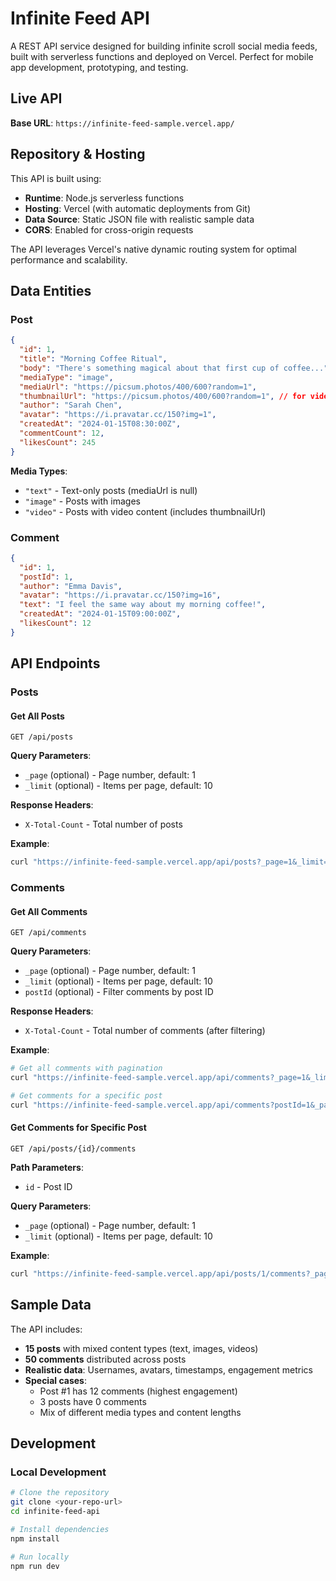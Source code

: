 # Infinite Feed API

A REST API service designed for building infinite scroll social media feeds, built with serverless functions and deployed on Vercel. Perfect for mobile app development, prototyping, and testing.

## Live API

**Base URL**: `https://infinite-feed-sample.vercel.app/`

## Repository & Hosting

This API is built using:
- **Runtime**: Node.js serverless functions
- **Hosting**: Vercel (with automatic deployments from Git)
- **Data Source**: Static JSON file with realistic sample data
- **CORS**: Enabled for cross-origin requests

The API leverages Vercel's native dynamic routing system for optimal performance and scalability.

## Data Entities

### Post
```json
{
  "id": 1,
  "title": "Morning Coffee Ritual",
  "body": "There's something magical about that first cup of coffee...",
  "mediaType": "image",
  "mediaUrl": "https://picsum.photos/400/600?random=1",
  "thumbnailUrl": "https://picsum.photos/400/600?random=1", // for videos
  "author": "Sarah Chen",
  "avatar": "https://i.pravatar.cc/150?img=1",
  "createdAt": "2024-01-15T08:30:00Z",
  "commentCount": 12,
  "likesCount": 245
}
```

**Media Types**:
- `"text"` - Text-only posts (mediaUrl is null)
- `"image"` - Posts with images
- `"video"` - Posts with video content (includes thumbnailUrl)

### Comment
```json
{
  "id": 1,
  "postId": 1,
  "author": "Emma Davis",
  "avatar": "https://i.pravatar.cc/150?img=16",
  "text": "I feel the same way about my morning coffee!",
  "createdAt": "2024-01-15T09:00:00Z",
  "likesCount": 12
}
```

## API Endpoints

### Posts

#### Get All Posts
```
GET /api/posts
```

**Query Parameters**:
- `_page` (optional) - Page number, default: 1
- `_limit` (optional) - Items per page, default: 10

**Response Headers**:
- `X-Total-Count` - Total number of posts

**Example**:
```bash
curl "https://infinite-feed-sample.vercel.app/api/posts?_page=1&_limit=5"
```

### Comments

#### Get All Comments
```
GET /api/comments
```

**Query Parameters**:
- `_page` (optional) - Page number, default: 1
- `_limit` (optional) - Items per page, default: 10
- `postId` (optional) - Filter comments by post ID

**Response Headers**:
- `X-Total-Count` - Total number of comments (after filtering)

**Example**:
```bash
# Get all comments with pagination
curl "https://infinite-feed-sample.vercel.app/api/comments?_page=1&_limit=10"

# Get comments for a specific post
curl "https://infinite-feed-sample.vercel.app/api/comments?postId=1&_page=1&_limit=5"
```

#### Get Comments for Specific Post
```
GET /api/posts/{id}/comments
```

**Path Parameters**:
- `id` - Post ID

**Query Parameters**:
- `_page` (optional) - Page number, default: 1
- `_limit` (optional) - Items per page, default: 10

**Example**:
```bash
curl "https://infinite-feed-sample.vercel.app/api/posts/1/comments?_page=1&_limit=10"
```

## Sample Data

The API includes:
- **15 posts** with mixed content types (text, images, videos)
- **50 comments** distributed across posts
- **Realistic data**: Usernames, avatars, timestamps, engagement metrics
- **Special cases**: 
  - Post #1 has 12 comments (highest engagement)
  - 3 posts have 0 comments
  - Mix of different media types and content lengths

## Development

### Local Development
```bash
# Clone the repository
git clone <your-repo-url>
cd infinite-feed-api

# Install dependencies
npm install

# Run locally
npm run dev
```
